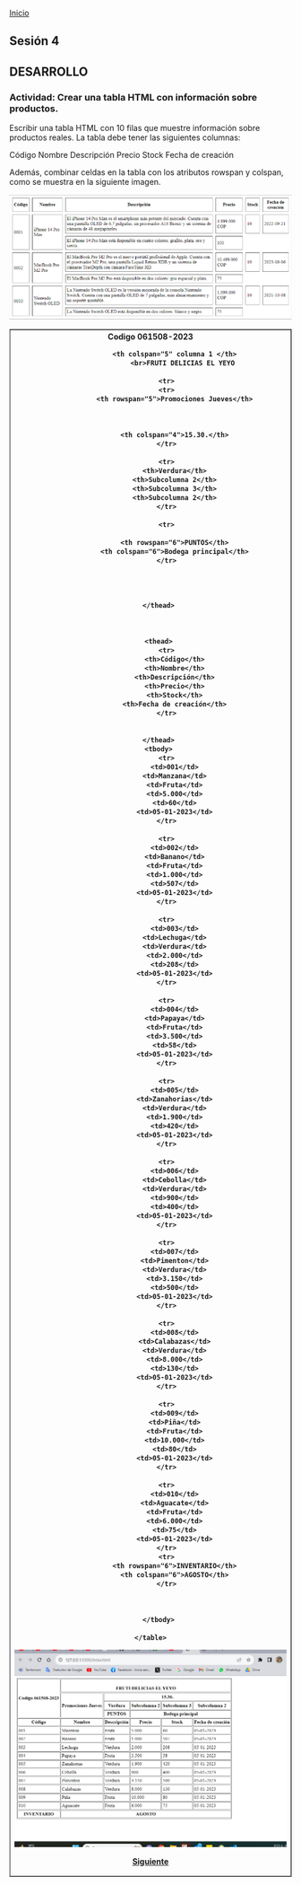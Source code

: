 <!-- No borrar o modificar -->
[Inicio](./index.md)

## Sesión 4


<!-- Su documentación aquí -->

## DESARROLLO 

### Actividad: Crear una tabla HTML con información sobre productos.

Escribir una tabla HTML con 10 filas que muestre información sobre productos reales. La tabla debe tener las siguientes columnas:

Código
Nombre
Descripción
Precio
Stock
Fecha de creación

Además, combinar celdas en la tabla con los atributos rowspan y colspan, como se muestra en la siguiente imagen.

![](image-22.png)



<!DOCTYPE html>
<html lang="en">

<head>
    <meta charset="UTF-8">
    <meta name="viewport" content="width=device-width, initial-scale=1.0">
    <title>Document</title>
</head>

<body>
    <table border="1" cellpadding="3" cellspacing="2">
        <thead>
            <tr>
                <th rowspan="5" Cabecera<th <br> Codigo 061508-2023

                <th colspan="5" columna 1 </th>
                    <br>FRUTI DELICIAS EL YEYO

            <tr>
            <tr>
                <th rowspan="5">Promociones Jueves</th>



                <th colspan="4">15.30.</th>
            </tr>

            <tr>
                <th>Verdura</th>
                <th>Subcolumna 2</th>
                <th>Subcolumna 3</th>
                <th>Subcolumna 2</th>
            </tr>

            <tr>

                <th rowspan="6">PUNTOS</th>
                <th colspan="6">Bodega principal</th>
            </tr>




        </thead>



        <thead>
            <tr>
                <th>Código</th>
                <th>Nombre</th>
                <th>Descripción</th>
                <th>Precio</th>
                <th>Stock</th>
                <th>Fecha de creación</th>
            </tr>


        </thead>
        <tbody>
            <tr>
                <td>001</td>
                <td>Manzana</td>
                <td>Fruta</td>
                <td>5.000</td>
                <td>60</td>
                <td>05-01-2023</td>
            </tr>

            <tr>
                <td>002</td>
                <td>Banano</td>
                <td>Fruta</td>
                <td>1.000</td>
                <td>507</td>
                <td>05-01-2023</td>
            </tr>

            <tr>
                <td>003</td>
                <td>Lechuga</td>
                <td>Verdura</td>
                <td>2.000</td>
                <td>208</td>
                <td>05-01-2023</td>
            </tr>

            <tr>
                <td>004</td>
                <td>Papaya</td>
                <td>Fruta</td>
                <td>3.500</td>
                <td>58</td>
                <td>05-01-2023</td>
            </tr>

            <tr>
                <td>005</td>
                <td>Zanahorias</td>
                <td>Verdura</td>
                <td>1.900</td>
                <td>420</td>
                <td>05-01-2023</td>
            </tr>

            <tr>
                <td>006</td>
                <td>Cebolla</td>
                <td>Verdura</td>
                <td>900</td>
                <td>400</td>
                <td>05-01-2023</td>
            </tr>

            <tr>
                <td>007</td>
                <td>Pimenton</td>
                <td>Verdura</td>
                <td>3.150</td>
                <td>500</td>
                <td>05-01-2023</td>
            </tr>

            <tr>
                <td>008</td>
                <td>Calabazas</td>
                <td>Verdura</td>
                <td>8.000</td>
                <td>130</td>
                <td>05-01-2023</td>
            </tr>

            <tr>
                <td>009</td>
                <td>Piña</td>
                <td>Fruta</td>
                <td>10.000</td>
                <td>80</td>
                <td>05-01-2023</td>
            </tr>

            <tr>
                <td>010</td>
                <td>Aguacate</td>
                <td>Fruta</td>
                <td>6.000</td>
                <td>75</td>
                <td>05-01-2023</td>
            </tr>
            <tr>
                <th rowspan="6">INVENTARIO</th>
                <th colspan="6">AGOSTO</th>
            </tr>



        </tbody>

    </table>

</body>

</html>


![Alt text](image-24.png)


[Siguiente](./sesion5.md)

